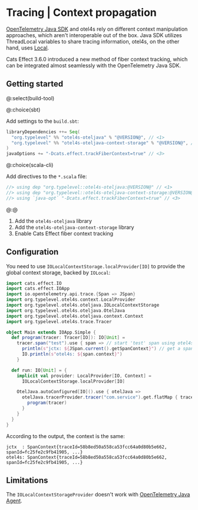 # Tracing | Context propagation

[OpenTelemetry Java SDK][opentelemetry-java] and otel4s rely on different context manipulation approaches,
which aren't interoperable out of the box.
Java SDK utilizes ThreadLocal variables to share tracing information,
otel4s, on the other hand, uses [Local][cats-mtl-local].

Cats Effect 3.6.0 introduced a new method of fiber context tracking,
which can be integrated almost seamlessly with the OpenTelemetry Java SDK.

## Getting started

@:select(build-tool)

@:choice(sbt)

Add settings to the `build.sbt`:

```scala
libraryDependencies ++= Seq(
  "org.typelevel" %% "otel4s-oteljava" % "@VERSION@", // <1>
  "org.typelevel" %% "otel4s-oteljava-context-storage" % "@VERSION@", // <2>
)
javaOptions += "-Dcats.effect.trackFiberContext=true" // <3>
```

@:choice(scala-cli)

Add directives to the `*.scala` file:

```scala
//> using dep "org.typelevel::otel4s-oteljava:@VERSION@" // <1>
//> using dep "org.typelevel::otel4s-oteljava-context-storage:@VERSION@" // <2>
//> using `java-opt` "-Dcats.effect.trackFiberContext=true" // <3>
```

@:@

1. Add the `otel4s-oteljava` library
2. Add the `otel4s-oteljava-context-storage` library
3. Enable Cats Effect fiber context tracking

## Configuration

You need to use `IOLocalContextStorage.localProvider[IO]` to provide the global context storage, backed by `IOLocal`:
```scala mdoc:silent
import cats.effect.IO
import cats.effect.IOApp
import io.opentelemetry.api.trace.{Span => JSpan}
import org.typelevel.otel4s.context.LocalProvider
import org.typelevel.otel4s.oteljava.IOLocalContextStorage
import org.typelevel.otel4s.oteljava.OtelJava
import org.typelevel.otel4s.oteljava.context.Context
import org.typelevel.otel4s.trace.Tracer

object Main extends IOApp.Simple {
  def program(tracer: Tracer[IO]): IO[Unit] =
    tracer.span("test").use { span => // start 'test' span using otel4s
      println(s"jctx: ${JSpan.current().getSpanContext}") // get a span from a ThreadLocal var
      IO.println(s"otel4s: ${span.context}")
    }

  def run: IO[Unit] = {
    implicit val provider: LocalProvider[IO, Context] =
      IOLocalContextStorage.localProvider[IO]

    OtelJava.autoConfigured[IO]().use { otelJava =>
      otelJava.tracerProvider.tracer("com.service").get.flatMap { tracer =>
        program(tracer)
      }
    }
  } 
}
```

According to the output, the context is the same:
```
jctx  : SpanContext{traceId=58b8ed50a558ca53fcc64a0d80b5e662, spanId=fc25fe2c9fb41905, ...} 
otel4s: SpanContext{traceId=58b8ed50a558ca53fcc64a0d80b5e662, spanId=fc25fe2c9fb41905, ...}
```

## Limitations

The `IOLocalContextStorageProvider` doesn't work with [OpenTelemetry Java Agent][opentelemetry-java-agent].

[opentelemetry-java]: https://github.com/open-telemetry/opentelemetry-java
[opentelemetry-java-agent]: https://opentelemetry.io/docs/zero-code/java/agent/
[cats-mtl-local]: https://typelevel.org/cats-mtl/mtl-classes/local.html
